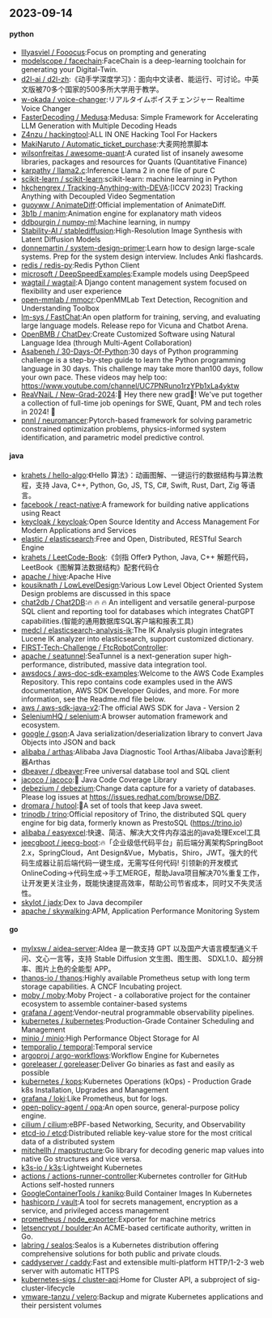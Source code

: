 ## 2023-09-14

#### python
* [lllyasviel / Fooocus](https://github.com/lllyasviel/Fooocus):Focus on prompting and generating
* [modelscope / facechain](https://github.com/modelscope/facechain):FaceChain is a deep-learning toolchain for generating your Digital-Twin.
* [d2l-ai / d2l-zh](https://github.com/d2l-ai/d2l-zh):《动手学深度学习》：面向中文读者、能运行、可讨论。中英文版被70多个国家的500多所大学用于教学。
* [w-okada / voice-changer](https://github.com/w-okada/voice-changer):リアルタイムボイスチェンジャー Realtime Voice Changer
* [FasterDecoding / Medusa](https://github.com/FasterDecoding/Medusa):Medusa: Simple Framework for Accelerating LLM Generation with Multiple Decoding Heads
* [Z4nzu / hackingtool](https://github.com/Z4nzu/hackingtool):ALL IN ONE Hacking Tool For Hackers
* [MakiNaruto / Automatic_ticket_purchase](https://github.com/MakiNaruto/Automatic_ticket_purchase):大麦网抢票脚本
* [wilsonfreitas / awesome-quant](https://github.com/wilsonfreitas/awesome-quant):A curated list of insanely awesome libraries, packages and resources for Quants (Quantitative Finance)
* [karpathy / llama2.c](https://github.com/karpathy/llama2.c):Inference Llama 2 in one file of pure C
* [scikit-learn / scikit-learn](https://github.com/scikit-learn/scikit-learn):scikit-learn: machine learning in Python
* [hkchengrex / Tracking-Anything-with-DEVA](https://github.com/hkchengrex/Tracking-Anything-with-DEVA):[ICCV 2023] Tracking Anything with Decoupled Video Segmentation
* [guoyww / AnimateDiff](https://github.com/guoyww/AnimateDiff):Official implementation of AnimateDiff.
* [3b1b / manim](https://github.com/3b1b/manim):Animation engine for explanatory math videos
* [ddbourgin / numpy-ml](https://github.com/ddbourgin/numpy-ml):Machine learning, in numpy
* [Stability-AI / stablediffusion](https://github.com/Stability-AI/stablediffusion):High-Resolution Image Synthesis with Latent Diffusion Models
* [donnemartin / system-design-primer](https://github.com/donnemartin/system-design-primer):Learn how to design large-scale systems. Prep for the system design interview. Includes Anki flashcards.
* [redis / redis-py](https://github.com/redis/redis-py):Redis Python Client
* [microsoft / DeepSpeedExamples](https://github.com/microsoft/DeepSpeedExamples):Example models using DeepSpeed
* [wagtail / wagtail](https://github.com/wagtail/wagtail):A Django content management system focused on flexibility and user experience
* [open-mmlab / mmocr](https://github.com/open-mmlab/mmocr):OpenMMLab Text Detection, Recognition and Understanding Toolbox
* [lm-sys / FastChat](https://github.com/lm-sys/FastChat):An open platform for training, serving, and evaluating large language models. Release repo for Vicuna and Chatbot Arena.
* [OpenBMB / ChatDev](https://github.com/OpenBMB/ChatDev):Create Customized Software using Natural Language Idea (through Multi-Agent Collaboration)
* [Asabeneh / 30-Days-Of-Python](https://github.com/Asabeneh/30-Days-Of-Python):30 days of Python programming challenge is a step-by-step guide to learn the Python programming language in 30 days. This challenge may take more than100 days, follow your own pace. These videos may help too: https://www.youtube.com/channel/UC7PNRuno1rzYPb1xLa4yktw
* [ReaVNaiL / New-Grad-2024](https://github.com/ReaVNaiL/New-Grad-2024):👋 Hey there new grad🎉! We've put together a collection of full-time job openings for SWE, Quant, PM and tech roles in 2024! 🚀
* [pnnl / neuromancer](https://github.com/pnnl/neuromancer):Pytorch-based framework for solving parametric constrained optimization problems, physics-informed system identification, and parametric model predictive control.

#### java
* [krahets / hello-algo](https://github.com/krahets/hello-algo):《Hello 算法》：动画图解、一键运行的数据结构与算法教程，支持 Java, C++, Python, Go, JS, TS, C#, Swift, Rust, Dart, Zig 等语言。
* [facebook / react-native](https://github.com/facebook/react-native):A framework for building native applications using React
* [keycloak / keycloak](https://github.com/keycloak/keycloak):Open Source Identity and Access Management For Modern Applications and Services
* [elastic / elasticsearch](https://github.com/elastic/elasticsearch):Free and Open, Distributed, RESTful Search Engine
* [krahets / LeetCode-Book](https://github.com/krahets/LeetCode-Book):《剑指 Offer》 Python, Java, C++ 解题代码，LeetBook《图解算法数据结构》配套代码仓
* [apache / hive](https://github.com/apache/hive):Apache Hive
* [kousiknath / LowLevelDesign](https://github.com/kousiknath/LowLevelDesign):Various Low Level Object Oriented System Design problems are discussed in this space
* [chat2db / Chat2DB](https://github.com/chat2db/Chat2DB):🔥 🔥 🔥 An intelligent and versatile general-purpose SQL client and reporting tool for databases which integrates ChatGPT capabilities.(智能的通用数据库SQL客户端和报表工具)
* [medcl / elasticsearch-analysis-ik](https://github.com/medcl/elasticsearch-analysis-ik):The IK Analysis plugin integrates Lucene IK analyzer into elasticsearch, support customized dictionary.
* [FIRST-Tech-Challenge / FtcRobotController](https://github.com/FIRST-Tech-Challenge/FtcRobotController):
* [apache / seatunnel](https://github.com/apache/seatunnel):SeaTunnel is a next-generation super high-performance, distributed, massive data integration tool.
* [awsdocs / aws-doc-sdk-examples](https://github.com/awsdocs/aws-doc-sdk-examples):Welcome to the AWS Code Examples Repository. This repo contains code examples used in the AWS documentation, AWS SDK Developer Guides, and more. For more information, see the Readme.md file below.
* [aws / aws-sdk-java-v2](https://github.com/aws/aws-sdk-java-v2):The official AWS SDK for Java - Version 2
* [SeleniumHQ / selenium](https://github.com/SeleniumHQ/selenium):A browser automation framework and ecosystem.
* [google / gson](https://github.com/google/gson):A Java serialization/deserialization library to convert Java Objects into JSON and back
* [alibaba / arthas](https://github.com/alibaba/arthas):Alibaba Java Diagnostic Tool Arthas/Alibaba Java诊断利器Arthas
* [dbeaver / dbeaver](https://github.com/dbeaver/dbeaver):Free universal database tool and SQL client
* [jacoco / jacoco](https://github.com/jacoco/jacoco):🔬 Java Code Coverage Library
* [debezium / debezium](https://github.com/debezium/debezium):Change data capture for a variety of databases. Please log issues at https://issues.redhat.com/browse/DBZ.
* [dromara / hutool](https://github.com/dromara/hutool):🍬A set of tools that keep Java sweet.
* [trinodb / trino](https://github.com/trinodb/trino):Official repository of Trino, the distributed SQL query engine for big data, formerly known as PrestoSQL (https://trino.io)
* [alibaba / easyexcel](https://github.com/alibaba/easyexcel):快速、简洁、解决大文件内存溢出的java处理Excel工具
* [jeecgboot / jeecg-boot](https://github.com/jeecgboot/jeecg-boot):🔥「企业级低代码平台」前后端分离架构SpringBoot 2.x，SpringCloud，Ant Design&Vue，Mybatis，Shiro，JWT。强大的代码生成器让前后端代码一键生成，无需写任何代码! 引领新的开发模式OnlineCoding->代码生成->手工MERGE，帮助Java项目解决70%重复工作，让开发更关注业务，既能快速提高效率，帮助公司节省成本，同时又不失灵活性。
* [skylot / jadx](https://github.com/skylot/jadx):Dex to Java decompiler
* [apache / skywalking](https://github.com/apache/skywalking):APM, Application Performance Monitoring System

#### go
* [mylxsw / aidea-server](https://github.com/mylxsw/aidea-server):AIdea 是一款支持 GPT 以及国产大语言模型通义千问、文心一言等，支持 Stable Diffusion 文生图、图生图、 SDXL1.0、超分辨率、图片上色的全能型 APP。
* [thanos-io / thanos](https://github.com/thanos-io/thanos):Highly available Prometheus setup with long term storage capabilities. A CNCF Incubating project.
* [moby / moby](https://github.com/moby/moby):Moby Project - a collaborative project for the container ecosystem to assemble container-based systems
* [grafana / agent](https://github.com/grafana/agent):Vendor-neutral programmable observability pipelines.
* [kubernetes / kubernetes](https://github.com/kubernetes/kubernetes):Production-Grade Container Scheduling and Management
* [minio / minio](https://github.com/minio/minio):High Performance Object Storage for AI
* [temporalio / temporal](https://github.com/temporalio/temporal):Temporal service
* [argoproj / argo-workflows](https://github.com/argoproj/argo-workflows):Workflow Engine for Kubernetes
* [goreleaser / goreleaser](https://github.com/goreleaser/goreleaser):Deliver Go binaries as fast and easily as possible
* [kubernetes / kops](https://github.com/kubernetes/kops):Kubernetes Operations (kOps) - Production Grade k8s Installation, Upgrades and Management
* [grafana / loki](https://github.com/grafana/loki):Like Prometheus, but for logs.
* [open-policy-agent / opa](https://github.com/open-policy-agent/opa):An open source, general-purpose policy engine.
* [cilium / cilium](https://github.com/cilium/cilium):eBPF-based Networking, Security, and Observability
* [etcd-io / etcd](https://github.com/etcd-io/etcd):Distributed reliable key-value store for the most critical data of a distributed system
* [mitchellh / mapstructure](https://github.com/mitchellh/mapstructure):Go library for decoding generic map values into native Go structures and vice versa.
* [k3s-io / k3s](https://github.com/k3s-io/k3s):Lightweight Kubernetes
* [actions / actions-runner-controller](https://github.com/actions/actions-runner-controller):Kubernetes controller for GitHub Actions self-hosted runners
* [GoogleContainerTools / kaniko](https://github.com/GoogleContainerTools/kaniko):Build Container Images In Kubernetes
* [hashicorp / vault](https://github.com/hashicorp/vault):A tool for secrets management, encryption as a service, and privileged access management
* [prometheus / node_exporter](https://github.com/prometheus/node_exporter):Exporter for machine metrics
* [letsencrypt / boulder](https://github.com/letsencrypt/boulder):An ACME-based certificate authority, written in Go.
* [labring / sealos](https://github.com/labring/sealos):Sealos is a Kubernetes distribution offering comprehensive solutions for both public and private clouds.
* [caddyserver / caddy](https://github.com/caddyserver/caddy):Fast and extensible multi-platform HTTP/1-2-3 web server with automatic HTTPS
* [kubernetes-sigs / cluster-api](https://github.com/kubernetes-sigs/cluster-api):Home for Cluster API, a subproject of sig-cluster-lifecycle
* [vmware-tanzu / velero](https://github.com/vmware-tanzu/velero):Backup and migrate Kubernetes applications and their persistent volumes
